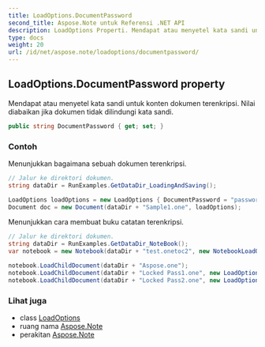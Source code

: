 ```yaml
---
title: LoadOptions.DocumentPassword
second_title: Aspose.Note untuk Referensi .NET API
description: LoadOptions Properti. Mendapat atau menyetel kata sandi untuk konten dokumen terenkripsi. Nilai diabaikan jika dokumen tidak dilindungi kata sandi.
type: docs
weight: 20
url: /id/net/aspose.note/loadoptions/documentpassword/
---
```

## LoadOptions.DocumentPassword property

Mendapat atau menyetel kata sandi untuk konten dokumen terenkripsi. Nilai diabaikan jika dokumen tidak dilindungi kata sandi.

```csharp
public string DocumentPassword { get; set; }
```

### Contoh

Menunjukkan bagaimana sebuah dokumen terenkripsi.

```csharp
// Jalur ke direktori dokumen.
string dataDir = RunExamples.GetDataDir_LoadingAndSaving();

LoadOptions loadOptions = new LoadOptions { DocumentPassword = "password" };
Document doc = new Document(dataDir + "Sample1.one", loadOptions);
```

Menunjukkan cara membuat buku catatan terenkripsi.

```csharp
// Jalur ke direktori dokumen.
string dataDir = RunExamples.GetDataDir_NoteBook();
var notebook = new Notebook(dataDir + "test.onetoc2", new NotebookLoadOptions() { DeferredLoading = true });

notebook.LoadChildDocument(dataDir + "Aspose.one");  
notebook.LoadChildDocument(dataDir + "Locked Pass1.one", new LoadOptions() { DocumentPassword = "pass" });
notebook.LoadChildDocument(dataDir + "Locked Pass2.one", new LoadOptions() { DocumentPassword = "pass2" });
```

### Lihat juga

* class [LoadOptions](../)
* ruang nama [Aspose.Note](../../loadoptions/)
* perakitan [Aspose.Note](../../../)


